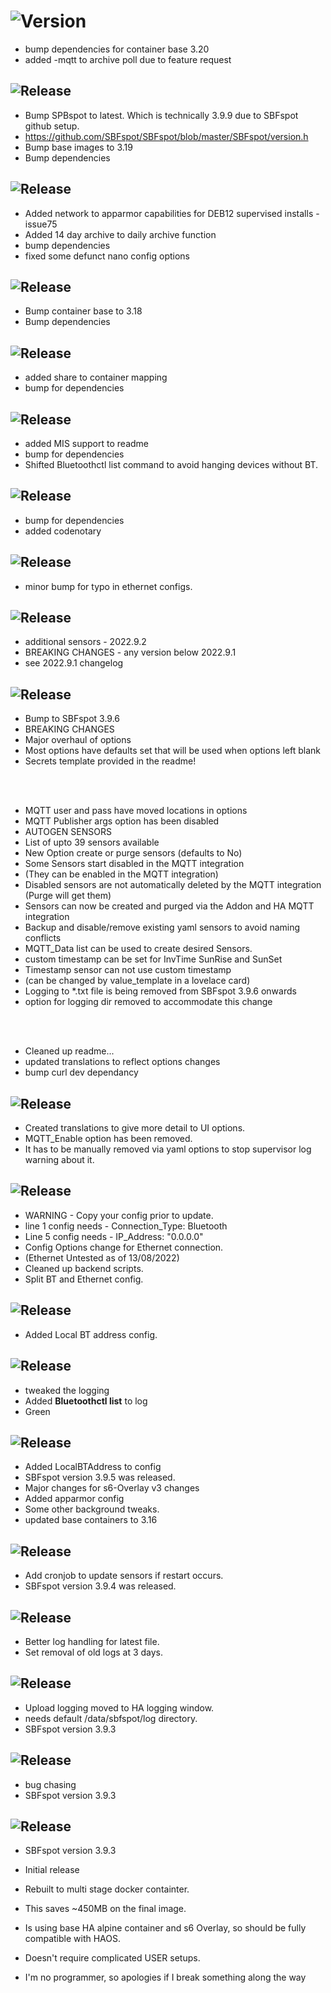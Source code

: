 <!-- https://developers.home-assistant.io/docs/add-ons/presentation#keeping-a-changelog -->

# ![Version](https://img.shields.io/badge/dynamic/yaml?label=Version&query=%24.version&url=https%3A%2F%2Fraw.githubusercontent.com%2Fhabuild%2Fhassio-addons%2Fmain%2Fhaos-sbfspot%2Fconfig.yaml)

- bump dependencies for container base 3.20
- added -mqtt to archive poll due to feature request

## ![Release][release-shield-2024-5-1]

[release-shield-2024-5-1]: https://img.shields.io/badge/version-2024.5.1-blue.svg

- Bump SPBspot to latest. Which is technically 3.9.9 due to SBFspot github setup.
- https://github.com/SBFspot/SBFspot/blob/master/SBFspot/version.h
- Bump base images to 3.19
- Bump dependencies

## ![Release][release-shield-2023-7-1]

[release-shield-2023-7-1]: https://img.shields.io/badge/version-2023.7.1-blue.svg

- Added network to apparmor capabilities for DEB12 supervised installs - issue75
- Added 14 day archive to daily archive function
- bump dependencies
- fixed some defunct nano config options

## ![Release][release-shield-2023-6-1]

[release-shield-2023-6-1]: https://img.shields.io/badge/version-2023.6.1-blue.svg

- Bump container base to 3.18
- Bump dependencies

## ![Release][release-shield-2023-1-1]

[release-shield-2023-1-1]: https://img.shields.io/badge/version-2023.1.1-blue.svg

- added share to container mapping
- bump for dependencies

## ![Release][release-shield-2022-11-1]

[release-shield-2022-11-1]: https://img.shields.io/badge/version-2022.11.1-blue.svg

- added MIS support to readme
- bump for dependencies
- Shifted Bluetoothctl list command to avoid hanging devices without BT.

## ![Release][release-shield-2022-10-3]

[release-shield-2022-10-3]: https://img.shields.io/badge/version-2022.10.3-blue.svg

- bump for dependencies
- added codenotary

## ![Release][release-shield-2022-10-1]

[release-shield-2022-10-1]: https://img.shields.io/badge/version-2022.10.1-blue.svg

- minor bump for typo in ethernet configs.

## ![Release][release-shield-2022-9-2]

[release-shield-2022-9-2]: https://img.shields.io/badge/version-2022.9.2-blue.svg

- additional sensors - 2022.9.2
- BREAKING CHANGES - any version below 2022.9.1
- see 2022.9.1 changelog

## ![Release][release-shield-2022-9-1]

[release-shield-2022-9-1]: https://img.shields.io/badge/version-2022.9.1-blue.svg

- Bump to SBFspot 3.9.6
- BREAKING CHANGES
- Major overhaul of options
- Most options have defaults set that will be used when options left blank
- Secrets template provided in the readme!

<br></br>

- MQTT user and pass have moved locations in options
- MQTT Publisher args option has been disabled
- AUTOGEN SENSORS
- List of upto 39 sensors available
- New Option create or purge sensors (defaults to No)
- Some Sensors start disabled in the MQTT integration
- (They can be enabled in the MQTT integration)
- Disabled sensors are not automatically deleted by the MQTT integration (Purge will get them)
- Sensors can now be created and purged via the Addon and HA MQTT integration
- Backup and disable/remove existing yaml sensors to avoid naming conflicts
- MQTT_Data list can be used to create desired Sensors.
- custom timestamp can be set for InvTime SunRise and SunSet
- Timestamp sensor can not use custom timestamp
- (can be changed by value_template in a lovelace card)
- Logging to \*.txt file is being removed from SBFspot 3.9.6 onwards
- option for logging dir removed to accommodate this change

<br></br>

- Cleaned up readme...
- updated translations to reflect options changes
- bump curl dev dependancy

## ![Release][release-shield-2022-8-4]

[release-shield-2022-8-4]: https://img.shields.io/badge/version-2022.8.4-blue.svg

- Created translations to give more detail to UI options.
- MQTT_Enable option has been removed.
- It has to be manually removed via yaml options to stop supervisor log warning about it.

## ![Release][release-shield-2022-8-3]

[release-shield-2022-8-3]: https://img.shields.io/badge/version-2022.8.3-blue.svg

- WARNING - Copy your config prior to update.
- line 1 config needs - Connection_Type: Bluetooth
- Line 5 config needs - IP_Address: "0.0.0.0"
- Config Options change for Ethernet connection.
- (Ethernet Untested as of 13/08/2022)
- Cleaned up backend scripts.
- Split BT and Ethernet config.

## ![Release][release-shield-2022-8-2]

[release-shield-2022-8-2]: https://img.shields.io/badge/version-2022.8.2-blue.svg

- Added Local BT address config.

## ![Release][release-shield-2022-8-1]

[release-shield-2022-8-1]: https://img.shields.io/badge/version-2022.8.1-blue.svg

- tweaked the logging
- Added **Bluetoothctl list** to log
- Green

## ![Release][release-shield-2022-7-5]

[release-shield-2022-7-5]: https://img.shields.io/badge/version-2022.7.5-blue.svg

- Added LocalBTAddress to config
- SBFspot version 3.9.5 was released.
- Major changes for s6-Overlay v3 changes
- Added apparmor config
- Some other background tweaks.
- updated base containers to 3.16

## ![Release][release-shield-2022-3-5]

[release-shield-2022-3-5]: https://img.shields.io/badge/version-2022.3.5-blue.svg

- Add cronjob to update sensors if restart occurs.
- SBFspot version 3.9.4 was released.

## ![Release][release-shield-2022-3-4]

[release-shield-2022-3-4]: https://img.shields.io/badge/version-2022.3.4-blue.svg

- Better log handling for latest file.
- Set removal of old logs at 3 days.

## ![Release][release-shield-2022-3-3]

[release-shield-2022-3-3]: https://img.shields.io/badge/version-2022.3.3-blue.svg

- Upload logging moved to HA logging window.
- needs default /data/sbfspot/log directory.
- SBFspot version 3.9.3

## ![Release][release-shield-2022-3-2]

[release-shield-2022-3-2]: https://img.shields.io/badge/version-2022.3.2-blue.svg

- bug chasing
- SBFspot version 3.9.3

## ![Release][release-shield]

[release-shield]: https://img.shields.io/badge/version-2022.3.1-blue.svg

- SBFspot version 3.9.3
- Initial release
- Rebuilt to multi stage docker containter.
- This saves ~450MB on the final image.
- Is using base HA alpine container and s6 Overlay, so should be fully compatible with HAOS.
- Doesn't require complicated USER setups.

- I'm no programmer, so apologies if I break something along the way
